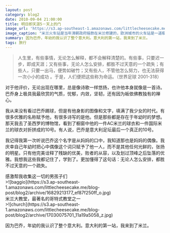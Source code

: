```yaml
---
layout: post
category: blog2
date: 2010-09-04 21:00:00
title: 明日即天涯5－天上的门
image_url: 'https://s3.ap-southeast-1.amazonaws.com/littlecheesecake.me/blog-post/blog2/archive/17030072361_6514c00503_o.jpg'
image_caption: "米兰火车站是当年清朝政府赔款在米兰修建的，欧洲城市的火车站是一道极美的风景线。但是米兰火车站里精美的浮雕和大理石像，藏匿着中国百年前的没落，让人寒心。"
summary: 因为巴乔，年幼的我认识了整个意大利。意大利的第一站，我来到了米兰。
tags: 旅行
---
```


>人生里，有些事情，无论怎么解释，都不会解释清楚的。有些事，只要迟一步，即成天涯；又有些事，无论人怎么安排，都胜不过天意的一个疏失；有些人，只要一出马，便势如破竹；又有些人，不管他怎么努力，也无法获得一次小小的成功 。于是，人们便把这些称为命运。（世界足球 2001-318）

对于他评价，无论出现在哪里，总是像诗歌一样悠扬，也许他本身就像是一首诗。巴乔身上极具我最欣赏的气质，忧郁，内敛，坚韧，还有因为皈依佛教独有的禅心。

我从来没有看过巴乔踢球，但是有他身影的图像和文字，填满了我少女的时代。有很多优雅的名称赋予他，有很多诗写的是他。但是那些都是存在于年幼时的梦想。那天我去了圣西罗的博物馆，看到了橱窗中他的一件AC米兰的球衣和一件国际米兰的球衣对折拼成的10号。有人说，巴乔是意大利足坛最后一个真正的10号。

我记得我第一次听说巴乔这个名字是从妈妈的口中，我知道那也是妈妈的偶像。我庆幸自己年幼时把心中偶像这个词只赋予了他一人，而不是其他任何光鲜的，张扬的明星。只有他完美诠释了残缺的优美，败者的从容，以及划过顶峰之后坠落的优雅。我想我这些我都记住了，学到了。更加懂得了这句话：无论人怎么安排，都胜不过天意的一个疏失。

<figcaption>
感激帮我收集这一切的男孩子们
</figcaption>
>![baggio](https://s3.ap-southeast-1.amazonaws.com/littlecheesecake.me/blog-post/blog2/archive/16829213177_ef87f250ff_o.jpg)

<figcaption>
米兰大教堂，最著名的哥特式教堂之一
</figcaption>
>![church](https://s3.ap-southeast-1.amazonaws.com/littlecheesecake.me/blog-post/blog2/archive/17030075701_11a19a5058_z.jpg)

因为巴乔，年幼的我认识了整个意大利。意大利的第一站，我来到了米兰。